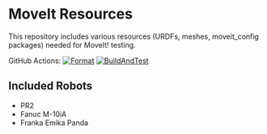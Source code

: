 MoveIt Resources
================

This repository includes various resources (URDFs, meshes, moveit_config packages) needed for MoveIt! testing.

GitHub Actions: [![Format](https://github.com/ros-planning/moveit_resources/actions/workflows/format.yml/badge.svg?branch=melodic-devel)](https://github.com/ros-planning/moveit_resources/actions/workflows/format.yml?branch=melodic-devel) [![BuildAndTest](https://github.com/ros-planning/moveit_resources/actions/workflows/industrial_ci_action.yml/badge.svg?branch=melodic-devel)](https://github.com/ros-planning/moveit_resources/actions/workflows/industrial_ci_action.yml?branch=melodic-devel)

## Included Robots

- PR2
- Fanuc M-10iA
- Franka Emika Panda
